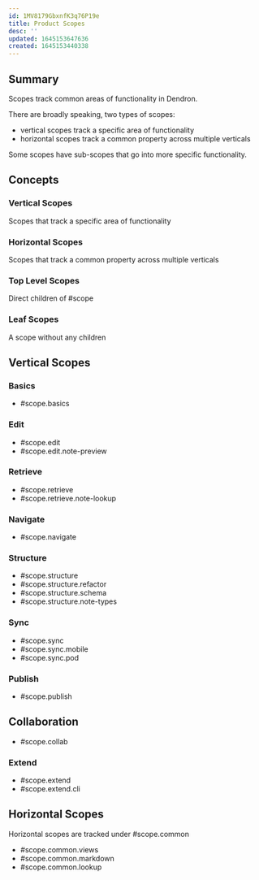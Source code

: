 ```yaml
---
id: 1MV8179GbxnfK3q76P19e
title: Product Scopes
desc: ''
updated: 1645153647636
created: 1645153440338
---
```


## Summary

Scopes track common areas of functionality in Dendron. 

There are broadly speaking, two types of scopes:
- vertical scopes track a specific area of functionality
- horizontal scopes track a common property across multiple verticals

Some scopes have sub-scopes that go into more specific functionality. 

## Concepts

### Vertical Scopes

Scopes that track a specific area of functionality

### Horizontal Scopes

Scopes that track a common property across multiple verticals

### Top Level Scopes

Direct children of #scope

### Leaf Scopes

A scope without any children


## Vertical Scopes

### Basics
- #scope.basics

### Edit
- #scope.edit
- #scope.edit.note-preview

### Retrieve

- #scope.retrieve
- #scope.retrieve.note-lookup

### Navigate

- #scope.navigate

### Structure

- #scope.structure
- #scope.structure.refactor
- #scope.structure.schema
- #scope.structure.note-types

### Sync

- #scope.sync
- #scope.sync.mobile
- #scope.sync.pod

### Publish
- #scope.publish

## Collaboration
- #scope.collab

### Extend

- #scope.extend
- #scope.extend.cli


## Horizontal Scopes

Horizontal scopes are tracked under #scope.common

- #scope.common.views
- #scope.common.markdown
- #scope.common.lookup
